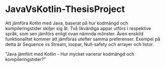 # JavaVsKotlin-ThesisProject

Att jämföra Kotlin med Java, baserat på hur kodmängd och kompileringstider skiljer sig åt. Två likvärdiga appar utförs i respektive språk, som sen jämförs enligt ovan nämnda mönster.
Även enskild funktionalitet kommer att jämföras utefter samma preferenser. Exempel på detta är Sequence vs Stream, loopar, Null-safety och arrayer och listor.


"Java jämfört med Kotlin - Hur mycket varierar kodmängd och kompileringstider?"
